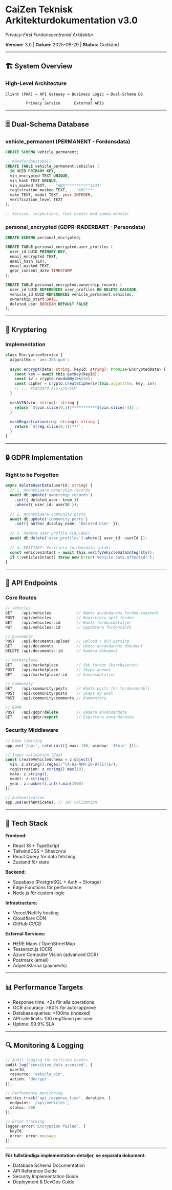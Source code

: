 # CaiZen Teknisk Arkitekturdokumentation v3.0
*Privacy-First Fordonscentrerad Arkitektur*

**Version:** 3.0 | **Datum:** 2025-09-29 | **Status:** Godkänd

---

## 🏗️ System Overview

### High-Level Architecture
```
Client (PWA) → API Gateway → Business Logic → Dual-Schema DB
                ↓                    ↓
         Privacy Service      External APIs
```

---

## 🗄️ Dual-Schema Database

### vehicle_permanent (PERMANENT - Fordonsdata)
```sql
CREATE SCHEMA vehicle_permanent;

-- Kärnfordonstabell
CREATE TABLE vehicle_permanent.vehicles (
  id UUID PRIMARY KEY,
  vin_encrypted TEXT UNIQUE,
  vin_hash TEXT UNIQUE,
  vin_masked TEXT, -- "WBA***********1234"
  registration_masked TEXT, -- "ABC***"
  make TEXT, model TEXT, year INTEGER,
  verification_level TEXT
);

-- Service, inspections, fuel events med samma mönster
```

### personal_encrypted (GDPR-RADERBART - Persondata)
```sql
CREATE SCHEMA personal_encrypted;

CREATE TABLE personal_encrypted.user_profiles (
  user_id UUID PRIMARY KEY,
  email_encrypted TEXT,
  email_hash TEXT,
  email_masked TEXT,
  gdpr_consent_date TIMESTAMP
);

CREATE TABLE personal_encrypted.ownership_records (
  user_id UUID REFERENCES user_profiles ON DELETE CASCADE,
  vehicle_id UUID REFERENCES vehicle_permanent.vehicles,
  ownership_start DATE,
  deleted_user BOOLEAN DEFAULT FALSE
);
```

---

## 🔐 Kryptering

### Implementation
```typescript
class EncryptionService {
  algorithm = 'aes-256-gcm';
  
  async encrypt(data: string, keyId: string): Promise<EncryptedData> {
    const key = await this.getKey(keyId);
    const iv = crypto.randomBytes(16);
    const cipher = crypto.createCipheriv(this.algorithm, key, iv);
    // ... standard AES-256-GCM
  }
  
  maskVIN(vin: string): string {
    return `${vin.slice(0,3)}***********${vin.slice(-4)}`;
  }
  
  maskRegistration(reg: string): string {
    return `${reg.slice(0,3)}***`;
  }
}
```

---

## 🔒 GDPR Implementation

### Right to be Forgotten
```typescript
async deleteUserData(userId: string) {
  // 1. Anonymisera ownership records
  await db.update('ownership_records')
    .set({ deleted_user: true })
    .where({ user_id: userId });
  
  // 2. Anonymisera community posts
  await db.update('community_posts')
    .set({ author_display_name: 'Deleted User' });
  
  // 3. Radera user profile (CASCADE)
  await db.delete('user_profiles').where({ user_id: userId });
  
  // 4. KRITISKT: Verifiera fordonsdata intakt
  const vehiclesIntact = await this.verifyVehicleDataIntegrity();
  if (!vehiclesIntact) throw new Error('Vehicle data affected!');
}
```

---

## 🔌 API Endpoints

### Core Routes
```typescript
// Vehicles
GET    /api/vehicles           // Hämta användarens fordon (masked)
POST   /api/vehicles           // Registrera nytt fordon
GET    /api/vehicles/:id       // Hämta fordonsdetaljer
PUT    /api/vehicles/:id       // Uppdatera fordonsinfo

// Documents
POST   /api/documents/upload   // Upload + OCR parsing
GET    /api/documents          // Hämta användarens dokument
DELETE /api/documents/:id      // Radera dokument

// Marketplace
GET    /api/marketplace        // Sök fordon (kartbaserat)
POST   /api/marketplace        // Skapa annons
GET    /api/marketplace/:id    // Annonsdetaljer

// Community
GET    /api/community/posts    // Hämta posts för fordonsmodell
POST   /api/community/posts    // Skapa ny post
POST   /api/community/comments // Kommentera

// GDPR
POST   /api/gdpr/delete        // Radera användardata
GET    /api/gdpr/export        // Exportera användardata
```

### Security Middleware
```typescript
// Rate limiting
app.use('/api', rateLimit({ max: 100, window: '15min' }));

// Input validation (Zod)
const createVehicleSchema = z.object({
  vin: z.string().regex(/^[A-HJ-NPR-Z0-9]{17}$/),
  registration: z.string().max(10),
  make: z.string(),
  model: z.string(),
  year: z.number().int().min(1900)
});

// Authentication
app.use(authenticate); // JWT validation
```

---

## 🚀 Tech Stack

**Frontend:**
- React 18 + TypeScript
- TailwindCSS + Shadcn/ui
- React Query för data fetching
- Zustand för state

**Backend:**
- Supabase (PostgreSQL + Auth + Storage)
- Edge Functions för performance
- Node.js för custom logic

**Infrastructure:**
- Vercel/Netlify hosting
- Cloudflare CDN
- GitHub CI/CD

**External Services:**
- HERE Maps / OpenStreetMap
- Tesseract.js (OCR)
- Azure Computer Vision (advanced OCR)
- Postmark (email)
- Adyen/Klarna (payments)

---

## 📊 Performance Targets

- Response time: <2s för alla operations
- OCR accuracy: >80% för auto-approve
- Database queries: <100ms (indexed)
- API rate limits: 100 req/15min per user
- Uptime: 99.9% SLA

---

## 🔍 Monitoring & Logging

```typescript
// Audit logging för kritiska events
audit.log('sensitive_data_accessed', {
  userId,
  resource: 'vehicle_vin',
  action: 'decrypt'
});

// Performance monitoring
metrics.track('api_response_time', duration, {
  endpoint: '/api/vehicles',
  status: 200
});

// Error tracking
logger.error('Encryption failed', {
  keyId,
  error: error.message
});
```

---

**För fullständiga implementation-detaljer, se separata dokument:**
- Database Schema Documentation
- API Reference Guide  
- Security Implementation Guide
- Deployment & DevOps Guide